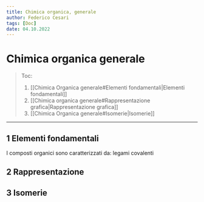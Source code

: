 ```yaml
---
title: Chimica organica, generale
author: Federico Cesari
tags: [Doc]
date: 04.10.2022
---
```

# Chimica organica generale


>Toc:
>1. [[Chimica Organica generale#Elementi fondamentali|Elementi fondamentali]]  
>2. [[Chimica organica generale#Rappresentazione grafica|Rappresentazione grafica]]
>3. [[Chimica Organica generale#Isomerie|Isomerie]]

---
## 1 Elementi fondamentali
I composti organici sono caratterizzati da: legami covalenti 
## 2 Rappresentazione
## 3 Isomerie
